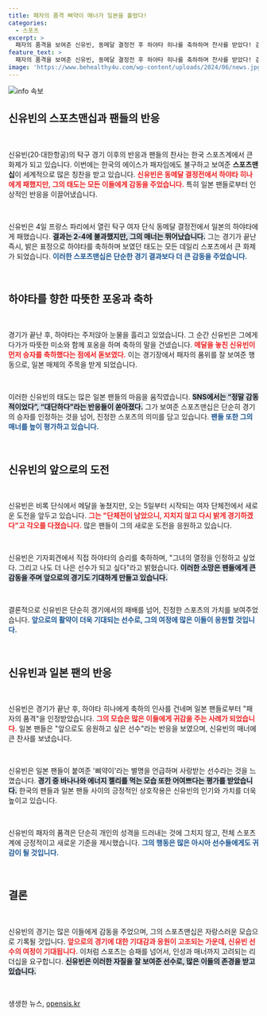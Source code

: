 ```yaml
---
title: 패자의 품격 삐약이 매너가 일본을 홀렸다!
categories:
  - 스포츠
excerpt: >
  패자의 품격을 보여준 신유빈, 동메달 결정전 후 하야타 히나를 축하하며 찬사를 받았다! 감동적인 sportsmanship에 일본 팬들도 반하게 만든 신유빈의 이야기, 단체전에서의 도전도 기대해보세요!
feature_text: >
  패자의 품격을 보여준 신유빈, 동메달 결정전 후 하야타 히나를 축하하며 찬사를 받았다! 감동적인 sportsmanship에 일본 팬들도 반하게 만든 신유빈의 이야기, 단체전에서의 도전도 기대해보세요!
image: 'https://www.behealthy4u.com/wp-content/uploads/2024/06/news.jpg'
---
```


<p><img src="https://www.behealthy4u.com/wp-content/uploads/2024/06/news.jpg" alt="info 속보" /></p>

<h2 data-ke-size="size26">신유빈의 스포츠맨십과 팬들의 반응</h2>

<p data-ke-size="size16">&nbsp;</p>

<p>신유빈(20·대한항공)의 탁구 경기 이후의 반응과 팬들의 찬사는 한국 스포츠계에서 큰 화제가 되고 있습니다. 이번에는 한국의 에이스가 패자임에도 불구하고 보여준 <b>스포츠맨십</b>이 세계적으로 많은 칭찬을 받고 있습니다. <b><span style="color: #ee2323;">신유빈은 동메달 결정전에서 하야타 히나에게 패했지만, 그의 태도는 모든 이들에게 감동을 주었습니다.</span></b> 특히 일본 팬들로부터 인상적인 반응을 이끌어냈습니다. </p>

<p data-ke-size="size16">&nbsp;</p>

<p>신유빈은 4일 프랑스 파리에서 열린 탁구 여자 단식 동메달 결정전에서 일본의 하야타에게 패했습니다. <b><span style="background-color: #21538527;">결과는 2-4에 불과했지만, 그의 매너는 뛰어났습니다.</span></b> 그는 경기가 끝난 즉시, 밝은 표정으로 하야타를 축하하며 보였던 태도는 모든 데일리 스포츠에서 큰 화제가 되었습니다. <b><span style="color: #1a5490;">이러한 스포츠맨십은 단순한 경기 결과보다 더 큰 감동을 주었습니다.</span></b></p>

<p data-ke-size="size16">&nbsp;</p>

<h2 data-ke-size="size26">하야타를 향한 따뜻한 포옹과 축하</h2>

<p data-ke-size="size16">&nbsp;</p>

<p>경기가 끝난 후, 하야타는 주저앉아 눈물을 흘리고 있었습니다. 그 순간 신유빈은 그에게 다가가 따뜻한 미소와 함께 포옹을 하며 축하의 말을 건넸습니다. <b><span style="color: #ee2323;">메달을 놓친 신유빈이 먼저 승자를 축하했다는 점에서 돋보였다.</span></b> 이는 경기장에서 패자의 품위를 잘 보여준 행동으로, 일본 매체의 주목을 받게 되었습니다. </p>

<p data-ke-size="size16">&nbsp;</p>

<p>이러한 신유빈의 태도는 많은 일본 팬들의 마음을 움직였습니다. <b><span style="background-color: #21538527;">SNS에서는 “정말 감동적이었다”, “대단하다”라는 반응들이 쏟아졌다.</span></b> 그가 보여준 스포츠맨십은 단순히 경기의 승자를 인정하는 것을 넘어, 진정한 스포츠의 의미를 담고 있습니다. <b><span style="color: #1a5490;">팬들 또한 그의 매너를 높이 평가하고 있습니다.</span></b></p>

<p data-ke-size="size16">&nbsp;</p>

<h2 data-ke-size="size26">신유빈의 앞으로의 도전</h2>

<p data-ke-size="size16">&nbsp;</p>

<p>신유빈은 비록 단식에서 메달을 놓쳤지만, 오는 5일부터 시작되는 여자 단체전에서 새로운 도전을 앞두고 있습니다. <b><span style="color: #ee2323;">그는 "단체전이 남았으니, 지치지 않고 다시 밝게 경기하겠다"고 각오를 다졌습니다.</span></b> 많은 팬들이 그의 새로운 도전을 응원하고 있습니다. </p>

<p data-ke-size="size16">&nbsp;</p>

<p>신유빈은 기자회견에서 직접 하야타의 승리를 축하하며, "그녀의 열정을 인정하고 싶었다. 그리고 나도 더 나은 선수가 되고 싶다"라고 밝혔습니다. <b><span style="background-color: #21538527;">이러한 소망은 팬들에게 큰 감동을 주며 앞으로의 경기도 기대하게 만들고 있습니다.</span></b></p>

<p data-ke-size="size16">&nbsp;</p>

<p>결론적으로 신유빈은 단순히 경기에서의 패배를 넘어, 진정한 스포츠의 가치를 보여주었습니다. <b><span style="color: #1a5490;">앞으로의 활약이 더욱 기대되는 선수로, 그의 여정에 많은 이들이 응원할 것입니다.</span></b> </p>

<p data-ke-size="size16">&nbsp;</p>

<h2 data-ke-size="size26">신유빈과 일본 팬의 반응</h2>

<p data-ke-size="size16">&nbsp;</p>

<p>신유빈은 경기가 끝난 후, 하야타 히나에게 축하의 인사를 건네며 일본 팬들로부터 "패자의 품격"을 인정받았습니다. <b><span style="color: #ee2323;">그의 모습은 많은 이들에게 귀감을 주는 사례가 되었습니다.</span></b> 일본 팬들은 "앞으로도 응원하고 싶은 선수"라는 반응을 보였으며, 신유빈의 매너에 큰 찬사를 보냈습니다.  </p>

<p data-ke-size="size16">&nbsp;</p>

<p>신유빈은 일본 팬들이 붙여준 '삐약이'라는 별명을 언급하며 사랑받는 선수라는 것을 느꼈습니다. <b><span style="background-color: #21538527;">경기 중 바나나와 에너지 젤리를 먹는 모습 또한 어여쁘다는 평가를 받았습니다.</span></b> 한국의 팬들과 일본 팬들 사이의 긍정적인 상호작용은 신유빈의 인기와 가치를 더욱 높이고 있습니다. </p>

<p data-ke-size="size16">&nbsp;</p>

<p>신유빈의 패자의 품격은 단순히 개인의 성격을 드러내는 것에 그치지 않고, 전체 스포츠계에 긍정적이고 새로운 기준을 제시했습니다. <b><span style="color: #1a5490;">그의 행동은 많은 아시아 선수들에게도 귀감이 될 것입니다.</span></b></p>

<p data-ke-size="size16">&nbsp;</p>

<h2 data-ke-size="size26">결론</h2>

<p data-ke-size="size16">&nbsp;</p>

<p>신유빈의 경기는 많은 이들에게 감동을 주었으며, 그의 스포츠맨십은 자랑스러운 모습으로 기록될 것입니다. <b><span style="color: #ee2323;">앞으로의 경기에 대한 기대감과 응원이 고조되는 가운데, 신유빈 선수의 여정이 기대됩니다.</span></b> 이처럼 스포츠는 승패를 넘어서, 인성과 매너까지 고려되는 리더십을 요구합니다. <b><span style="background-color: #21538527;">신유빈은 이러한 자질을 잘 보여준 선수로, 많은 이들의 존경을 받고 있습니다.</span></b> </p>

<p data-ke-size="size16">&nbsp;</p>
생생한 뉴스, <a href="https://opensis.kr" rel="dofollow">opensis.kr</a>


